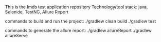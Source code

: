 This is the Imdb test application repository
Technology/tool stack: java, Selenide, TestNG, Allure Report

commands to build and run the project:
./gradlew clean build
./gradlew test

commands to generate the allure report:
./gradlew allureReport
./gradlew allureServe
